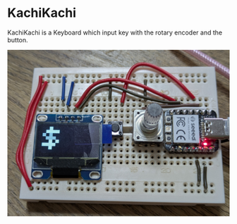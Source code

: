 # KachiKachi
KachiKachi is a Keyboard which input key with the rotary encoder and the button.

![KachiKachi working!!](img/KachiKachi.jpg)

